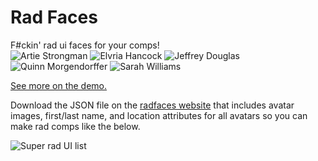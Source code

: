 # Rad Faces
F#ckin' rad ui faces for your comps!  
![Artie Strongman](http://www.radfaces.com/images/avatars/artie-strongmans-small.png)
![Elvria Hancock](http://www.radfaces.com/images/avatars/elvira-hancock-small.png)
![Jeffrey Douglas](http://www.radfaces.com/images/avatars/jeffrey-douglas-small.png)
![Quinn Morgendorffer](http://www.radfaces.com/images/avatars/quinn-morgendorffer-small.png)
![Sarah Williams](http://www.radfaces.com/images/avatars/sarah-williams-small.png)

[See more on the demo.](http://www.radfaces.com/)

Download the JSON file on the [radfaces website](http://www.radfaces.com/) that includes avatar images, first/last name, and location attributes for all avatars so you can make rad comps like the below.

![Super rad UI list](https://dl.dropboxusercontent.com/u/498650/examples/rad-face-sample.jpg)

